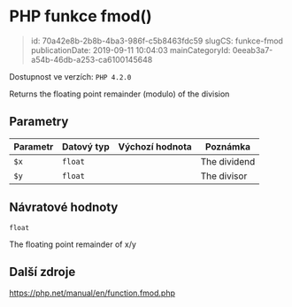 PHP funkce fmod()
================================

> id: 70a42e8b-2b8b-4ba3-986f-c5b8463fdc59
> slugCS: funkce-fmod
> publicationDate: 2019-09-11 10:04:03
> mainCategoryId: 0eeab3a7-a54b-46db-a253-ca6100145648

Dostupnost ve verzích: `PHP 4.2.0`

Returns the floating point remainder (modulo) of the division


Parametry
--------------

| Parametr | Datový typ | Výchozí hodnota | Poznámka |
|-----|-----|-----|-----|
| `$x` | `float` |  | The dividend |
| `$y` | `float` |  | The divisor |


Návratové hodnoty
----------------

`float`

The floating point remainder of
x/y

Další zdroje
------------

https://php.net/manual/en/function.fmod.php

